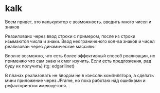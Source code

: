 # kalk
Всем привет, это калькулятор с возможность. вводить много чисел и знаков

Реазиловано через ввод строки с примером, после из строки изымаются числа и знаки.
Ввод неограниченого кол-ва знаков и чисел реализован через динамические массивы.

Вполне возможно, что есть более эффективный способ реализации, но применяю что сам знаю и смог изучить.
Если есть предложения, рад буду их получить) (tg: edgarilinet)

В планах реализовать не вводом не в консоли компилятора, а сделать мини приложение через JFrame, но пока работаю над ошибками и рефакторингом имеющегося.

